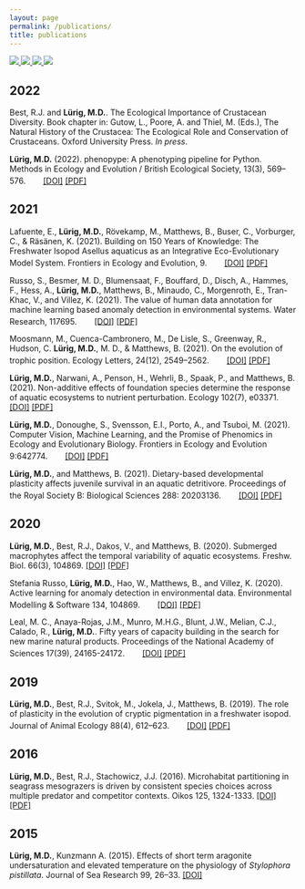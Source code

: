```yaml
---
layout: page
permalink: /publications/ 
title: publications
---
```


<div class="social-media">
    <a href="https://scholar.google.de/citations?user=G_4Wc0QAAAAJ&hl=de" target="_blank">
	<img src="/assets/images/social_media/google-scholar.png">
	</a>
    <a href="https://orcid.org/0000-0002-8175-6234" target="_blank">
	<img src="/assets/images/social_media/orcid.png">
	</a>
    <a href="https://www.researchgate.net/profile/Moritz_Luerig" target="_blank">
	<img src="/assets/images/social_media/research-gate.png">
	</a>
	<a href="/assets/files/moritz_luerig_cv.pdf" target="_blank">
	<img src="/assets/images/social_media/cv.png">
	</a>
</div>

## 2022

Best, R.J. and <b>Lürig, M.D.</b>. The Ecological Importance of Crustacean Diversity. Book chapter in: Gutow, L., Poore, A. and Thiel, M. (Eds.), The Natural History of the Crustacea: The Ecological Role and Conservation of Crustaceans. Oxford University Press. <i>In press</i>.

<b>Lürig, M.D.</b> (2022). phenopype: A phenotyping pipeline for Python. Methods in Ecology and Evolution / British Ecological Society, 13(3), 569–576. 
<img src="/assets/images/open_access_logo.png" style="height: 1.2em; padding: 3px; margin-top: -2px"> 
<a id="link" href="https://doi.org/10.1111/2041-210x.13771" target="_blank"> [DOI]</a>
<a id="link" href="\assets\files\papers\Lürig 2022 - phenopype - A phenotyping pipeline for Python.pdf" target="_blank"> [PDF]</a>

## 2021

Lafuente, E., <b>Lürig, M.D.</b>, Rövekamp, M., Matthews, B., Buser, C., Vorburger, C., & Räsänen, K. (2021). Building on 150 Years of Knowledge: The Freshwater Isopod Asellus aquaticus as an Integrative Eco-Evolutionary Model System. Frontiers in Ecology and Evolution, 9. 
<img src="/assets/images/open_access_logo.png" style="height: 1.2em; padding: 3px; margin-top: -2px"> 
<a id="link" href="http://dx.doi.org/10.3389/fevo.2021.748212" target="_blank"> [DOI]</a>
<a id="link" href="\assets\files\papers\Lafuente et al. 2021 - Building on 150 Years of Knowledge - The Freshwat ... pod Asellus aquaticus as an Integrative Eco-Evolutionary Model System.pdf" target="_blank"> [PDF]</a>

Russo, S., Besmer, M. D., Blumensaat, F., Bouffard, D., Disch, A., Hammes, F., Hess, A., <b>Lürig, M.D.</b>, Matthews, B., Minaudo, C., Morgenroth, E., Tran-Khac, V., and Villez, K. (2021). The value of human data annotation for machine learning based anomaly detection in environmental systems. Water Research, 117695.
<img src="/assets/images/open_access_logo.png" style="height: 1.2em; padding: 3px; margin-top: -2px"> 
<a id="link" href="https://doi.org/10.1016/j.watres.2021.117695" target="_blank">[DOI]</a>
<a id="link" href="\assets\files\papers\Russo et al. 2021 - The value of human data annotation for machine learning based anomaly detection in environmental systems.pdf" target="_blank"> [PDF]</a>		
		
Moosmann, M., Cuenca-Cambronero, M., De Lisle, S., Greenway, R., Hudson, C. <b>Lürig, M.D.</b>, M. D., & Matthews, B. (2021). On the evolution of trophic position. Ecology Letters, 24(12), 2549–2562. 
<img src="/assets/images/open_access_logo.png" style="height: 1.2em; padding: 3px; margin-top: -2px"> 
<a id="link" href="https://doi.org/10.1111/ele.13888" target="_blank">[DOI]</a>
<a id="link" href="\assets\files\papers\Moosmann et al. 2021 - On the evolution of trophic position.pdf" target="_blank"> [PDF]</a>		

<b>Lürig, M.D.</b>, Narwani, A., Penson, H., Wehrli, B., Spaak, P., and Matthews, B. (2021). Non-additive effects of foundation species determine the response of aquatic ecosystems to nutrient perturbation. Ecology 102(7), e03371. 
<a id="link" href="https://doi.org/10.1002/ecy.3371" target="_blank">[DOI]</a>
<a id="link" href="Lürig et al. 2021 - Ecology_accepted.pdf" target="_blank"> [PDF]</a>

<b>Lürig, M.D.</b>, Donoughe, S., Svensson, E.I., Porto, A., and Tsuboi, M. (2021). Computer Vision, Machine Learning, and the Promise of Phenomics in Ecology and Evolutionary Biology. Frontiers in Ecology and Evolution 9:642774. 
<img src="/assets/images/open_access_logo.png" style="height: 1.2em; padding: 3px; margin-top: -2px"> 
<a id="link" href="https://doi.org/10.3389/fevo.2021.642774" target="_blank">[DOI]</a>
<a id="link" href="\assets\files\papers\Lürig et al. 2021 - Computer Vision, Machine Learning, and the Promise of Phenomics in Ecology and Evolutionary Biology.pdf" target="_blank"> [PDF]</a>	

<b>Lürig, M.D.</b>, and Matthews, B. (2021). Dietary-based developmental plasticity affects juvenile survival in an aquatic detritivore. Proceedings of the Royal Society B: Biological Sciences 288: 20203136.
<img src="/assets/images/open_access_logo.png" style="height: 1.2em; padding: 3px; margin-top: -2px"> 
<a id="link" href="https://doi.org/10.1098/rspb.2020.3136" target="_blank">[DOI]</a>
<a id="link" href="\assets\files\papers\Lürig and Matthews 2021 - Dietary-based developmental plasticity affects juvenile survival in an aquatic detritivore.pdf" target="_blank"> [PDF]</a>	


## 2020

<b>Lürig, M.D.</b>, Best, R.J., Dakos, V., and Matthews, B. (2020). Submerged macrophytes affect the temporal variability of aquatic ecosystems. Freshw. Biol. 66(3), 104869.
<a id="link" href="https://doi.org/10.1111/fwb.13648" target="_blank">[DOI]</a>
<a id="link" href="\assets\files\papers\Lürig et al. 2021 - FWB_accepted.pdf" target="_blank"> [PDF]</a>	

Stefania Russo, <b>Lürig, M.D.</b>, Hao, W., Matthews, B., and Villez, K. (2020). Active learning for anomaly detection in environmental data. Environmental Modelling & Software 134, 104869. 
<img src="/assets/images/open_access_logo.png" style="height: 1.2em; padding: 3px; margin-top: -2px"> 
<a id="link" href="https://doi.org/10.1016/j.envsoft.2020.104869" target="_blank">[DOI]</a>
<a id="link" href="\assets\files\papers\Russo et al. 2020 - Active learning for anomaly detection in environmental data.pdf" target="_blank"> [PDF]</a>	

Leal, M. C., Anaya-Rojas, J.M., Munro, M.H.G., Blunt, J.W., Melian, C.J., Calado, R., <b>Lürig, M.D.</b>. Fifty years of capacity building in the search for new marine natural products. Proceedings of the National Academy of Sciences 17(39), 24165-24172.
<img src="/assets/images/open_access_logo.png" style="height: 1.2em; padding: 3px; margin-top: -2px"> 
<a id="link" href="https://doi.org/10.1073/pnas.2007610117" target="_blank">[DOI]</a>
<a id="link" href="\assets\files\papers\Leal et al. 2020 - Fifty years of capacity building in the search for new marine natural products.pdf" target="_blank"> [PDF]</a>	

## 2019

<b>Lürig, M.D.</b>, Best, R.J., Svitok, M., Jokela, J., Matthews, B. (2019). The role of plasticity in the evolution of cryptic pigmentation in a freshwater isopod. Journal of Animal Ecology 88(4), 612–623. 
<img src="/assets/images/open_access_logo.png" style="height: 1.2em; padding: 3px; margin-top: -2px"> 
<a id="link" href="https://doi.org/10.1111/1365-2656.12950" target="_blank">[DOI]</a>
<a id="link" href="\assets\files\papers\Lürig et al. 2019 - The role of plasticity in the evolution of cryptic pigmentation in a freshwater isopod.pdf" target="_blank"> [PDF]</a>	

## 2016

<b>Lürig, M.D.</b>, Best, R.J., Stachowicz, J.J. (2016). Microhabitat partitioning in seagrass mesograzers is driven by consistent species choices across multiple predator and competitor contexts. Oikos 125, 1324-1333.
<a id="link" href="https://doi.org/10.1111/oik.02932" target="_blank">[DOI]</a>
<a id="link" href="\assets\files\papers\Lürig et al. 2016 - Oikos_accepted.pdf" target="_blank"> [PDF]</a>	

## 2015

<b>Lürig, M.D.</b>, Kunzmann A. (2015). Effects of short term aragonite undersaturation and elevated temperature on the physiology of <i>Stylophora pistillata</i>. Journal of Sea Research 99, 26–33. 
<a id="link" href="https://doi.org/10.1016/j.seares.2015.01.005" target="_blank">[DOI]</a>
